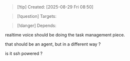 
>[!tip] Created: [2025-08-29 Fri 08:50]

>[!question] Targets: 

>[!danger] Depends: 

realtime voice should be doing the task management piece.

that should be an agent, but in a different way ?

is it ssh powered ?